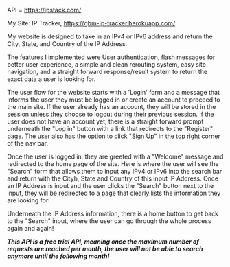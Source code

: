 API = https://ipstack.com/

My Site: IP Tracker, https://gbm-ip-tracker.herokuapp.com/

  My website is designed to take in an IPv4 or IPv6 address and return the City, State, and Country of the IP Address. 

  The features I implemented were User authentication, flash messages for better user experience, a simple and clean rerouting system, easy site navigation, and a straight forward response/result system to return the exact data a user is looking for. 

   The user flow for the website starts with a 'Login' form and a message that informs the user they must be logged in or create an account to proceed to the main site. If the user already has an account, they will be stored in the session unless they choose to logout during their previous session. If the user does not have an account yet, there is a straight forward prompt underneath the "Log in" button with a link that redirects to the "Register" page. The user also has the option to click "Sign Up" in the top right corner of the nav bar. 

  Once the user is logged in, they are greeted with a "Welcome" message and redirected to the home page of the site. Here is where the user will see the "Search" form that allows them to input any IPv4 or IPv6 into the search bar and return with the Cityh, State and Country of this input IP Address. Once an IP Address is input and the user clicks the "Search" button next to the input, they will be redirected to a page that clearly lists the information they are looking for!
  
  Underneath the IP Address information, there is a home button to get back to the "Search" input, where the user can go through the whole process again and again!
  
  ***This API is a free trial API, meaning once the maximum number of requests are reached per month, the user will not be able to search anymore until the following          month!***
